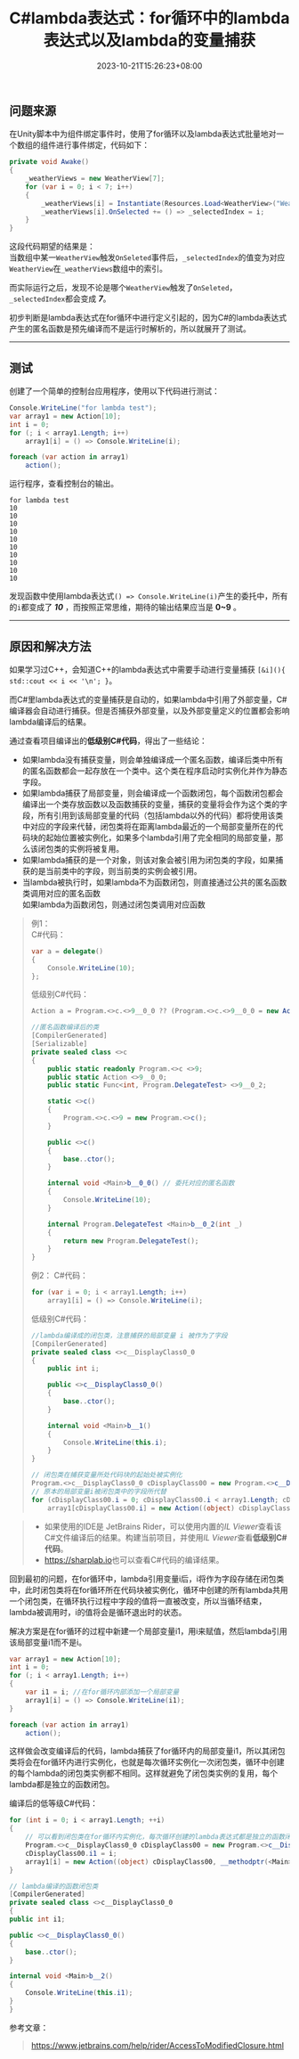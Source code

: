 ﻿---
title: "C#lambda表达式：for循环中的lambda表达式以及lambda的变量捕获"
date: 2023-10-21T15:26:23+08:00
tags: ["C#", "Bug修复", "C#基础"]
categories: [".NET"]
series: []
---

## 问题来源
在Unity脚本中为组件绑定事件时，使用了for循环以及lambda表达式批量地对一个数组的组件进行事件绑定，代码如下：  

```cs
private void Awake()
{
    _weatherViews = new WeatherView[7];
    for (var i = 0; i < 7; i++)
    {
        _weatherViews[i] = Instantiate(Resources.Load<WeatherView>("WeatherCard"), weatherCards);
        _weatherViews[i].OnSelected += () => _selectedIndex = i;
    }
}
```

这段代码期望的结果是：  
当数组中某一`WeatherView`触发`OnSeleted`事件后，`_selectedIndex`的值变为对应`WeatherView`在`_weatherViews`数组中的索引。  

而实际运行之后，发现不论是哪个`WeatherView`触发了`OnSeleted`，`_selectedIndex`都会变成 ***7***。 

初步判断是lambda表达式在for循环中进行定义引起的，因为C#的lambda表达式产生的匿名函数是预先编译而不是运行时解析的，所以就展开了测试。

---

## 测试
创建了一个简单的控制台应用程序，使用以下代码进行测试：
```cs
Console.WriteLine("for lambda test");
var array1 = new Action[10];
int i = 0;
for (; i < array1.Length; i++)
    array1[i] = () => Console.WriteLine(i);

foreach (var action in array1)
    action();
```

运行程序，查看控制台的输出。
```
for lambda test
10          
10          
10          
10          
10          
10          
10          
10          
10          
10        
```
发现函数中使用lambda表达式`() => Console.WriteLine(i)`产生的委托中，所有的`i`都变成了 ***10*** ，而按照正常思维，期待的输出结果应当是 **0~9** 。

---

## 原因和解决方法
如果学习过C++，会知道C++的lambda表达式中需要手动进行变量捕获 `[&i](){ std::cout << i << '\n'; }`。  

而C#里lambda表达式的变量捕获是自动的，如果lambda中引用了外部变量，C#编译器会自动进行捕获。但是否捕获外部变量，以及外部变量定义的位置都会影响lambda编译后的结果。

通过查看项目编译出的**低级别C#代码**，得出了一些结论：

- 如果lambda没有捕获变量，则会单独编译成一个匿名函数，编译后类中所有的匿名函数都会一起存放在一个类中。这个类在程序启动时实例化并作为静态字段。
- 如果lambda捕获了局部变量，则会编译成一个函数闭包，每个函数闭包都会编译出一个类存放函数以及函数捕获的变量，捕获的变量将会作为这个类的字段，所有引用到该局部变量的代码（包括lambda以外的代码）都将使用该类中对应的字段来代替，闭包类将在距离lambda最近的一个局部变量所在的代码块的起始位置被实例化，如果多个lambda引用了完全相同的局部变量，那么该闭包类的实例将被复用。
- 如果lambda捕获的是一个对象，则该对象会被引用为闭包类的字段，如果捕获的是当前类中的字段，则当前类的实例会被引用。
- 当lambda被执行时，如果lambda不为函数闭包，则直接通过公共的匿名函数类调用对应的匿名函数  
    如果lambda为函数闭包，则通过闭包类调用对应函数

> 例1：  
> C#代码：
> ```cs
> var a = delegate()
> {
>     Console.WriteLine(10);
> };
> ```
> 低级别C#代码：
> ```cs
> Action a = Program.<>c.<>9__0_0 ?? (Program.<>c.<>9__0_0 = new Action((object) Program.<>c.<>9, > __methodptr(<Main>b__0_0)));
> 
> //匿名函数编译后的类
> [CompilerGenerated]
> [Serializable]
> private sealed class <>c
> {
>     public static readonly Program.<>c <>9;
>     public static Action <>9__0_0;
>     public static Func<int, Program.DelegateTest> <>9__0_2;
> 
>     static <>c()
>     {
>         Program.<>c.<>9 = new Program.<>c();
>     }
> 
>     public <>c()
>     {
>         base..ctor();
>     }
> 
>     internal void <Main>b__0_0() // 委托对应的匿名函数
>     {
>         Console.WriteLine(10);
>     }
> 
>     internal Program.DelegateTest <Main>b__0_2(int _)
>     {
>         return new Program.DelegateTest();
>     }
> }
> ```
>
> 例2：
> C#代码：
> ```cs
> for (var i = 0; i < array1.Length; i++)
>     array1[i] = () => Console.WriteLine(i);
> ```
> 低级别C#代码：
> ```cs
> //lambda编译成的闭包类，注意捕获的局部变量 i 被作为了字段
> [CompilerGenerated]
> private sealed class <>c__DisplayClass0_0
> {
>     public int i;
>
>     public <>c__DisplayClass0_0()
>     {
>         base..ctor();
>     }
>
>     internal void <Main>b__1()
>     {
>         Console.WriteLine(this.i);
>     }
> }
> 
> // 闭包类在捕获变量所处代码块的起始处被实例化
> Program.<>c__DisplayClass0_0 cDisplayClass00 = new Program.<>c__DisplayClass0_0();
> // 原本的局部变量i被闭包类中的字段所代替
> for (cDisplayClass00.i = 0; cDisplayClass00.i < array1.Length; cDisplayClass00.i++)
>     array1[cDisplayClass00.i] = new Action((object) cDisplayClass00, __methodptr>(<Main>b__1));
> ```

> - 如果使用的IDE是 JetBrains Rider，可以使用内置的*IL Viewer*查看该C#文件编译后的结果。构建当前项目，并使用*IL Viewer*查看**低级别C#代码**。
> - <https://sharplab.io>也可以查看C#代码的编译结果。

回到最初的问题，在for循环中，lambda引用变量i后，i将作为字段存储在闭包类中，此时闭包类将在for循环所在代码块被实例化，循环中创建的所有lambda共用一个闭包类，在循环执行过程中字段的值将一直被改变，所以当循环结束，lambda被调用时，i的值将会是循环退出时的状态。  

解决方案是在for循环的过程中新建一个局部变量i1，用i来赋值，然后lambda引用该局部变量i1而不是i。
```cs
var array1 = new Action[10];
int i = 0;
for (; i < array1.Length; i++)
{
    var i1 = i; //在for循环内部添加一个局部变量
    array1[i] = () => Console.WriteLine(i1);
}

foreach (var action in array1)
    action();
```
这样做会改变编译后的代码，lambda捕获了for循环内的局部变量i1，所以其闭包类将会在for循环内进行实例化，也就是每次循环实例化一次闭包类，循环中创建的每个lambda的闭包类实例都不相同。这样就避免了闭包类实例的复用，每个lambda都是独立的函数闭包。

编译后的低等级C#代码：
```cs
for (int i = 0; i < array1.Length; ++i)
{
    // 可以看到闭包类在for循环内实例化，每次循环创建的lambda表达式都是独立的函数闭包。
    Program.<>c__DisplayClass0_0 cDisplayClass00 = new Program.<>c__DisplayClass0_0();
    cDisplayClass00.i1 = i;
    array1[i] = new Action((object) cDisplayClass00, __methodptr(<Main>b__2));
}

// lambda编译的函数闭包类
[CompilerGenerated]
private sealed class <>c__DisplayClass0_0
{
public int i1;

public <>c__DisplayClass0_0()
{
    base..ctor();
}

internal void <Main>b__2()
{
    Console.WriteLine(this.i1);
}
}
```

参考文章： 
> <https://www.jetbrains.com/help/rider/AccessToModifiedClosure.html>
